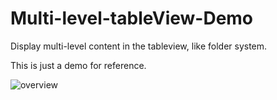 # Multi-level-tableView-Demo



Display multi-level content in the tableview, like folder system.

This is just a demo for reference.

![overview](https://raw.githubusercontent.com/cloud/Multi-level-tableView-Demo/master/JZNavigationExtensionDemo.gif)
